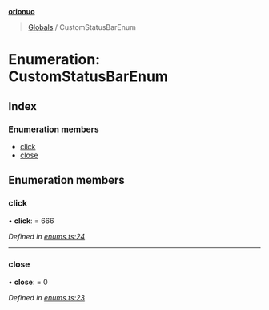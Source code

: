 **[orionuo](../README.md)**

> [Globals](../globals.md) / CustomStatusBarEnum

# Enumeration: CustomStatusBarEnum

## Index

### Enumeration members

* [click](customstatusbarenum.md#click)
* [close](customstatusbarenum.md#close)

## Enumeration members

### click

•  **click**:  = 666

*Defined in [enums.ts:24](https://github.com/msviha/orionuo/blob/b5379e7/src/enums.ts#L24)*

___

### close

•  **close**:  = 0

*Defined in [enums.ts:23](https://github.com/msviha/orionuo/blob/b5379e7/src/enums.ts#L23)*
